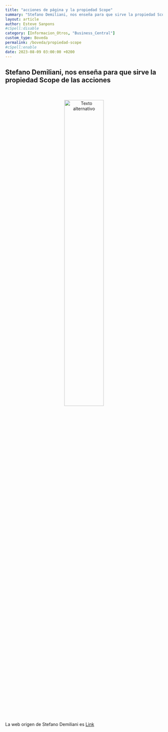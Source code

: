 ```yaml
---
title: "acciones de página y la propiedad Scope"
summary: "Stefano Demiliani, nos enseña para que sirve la propiedad Scope de las acciones"
layout: article
author: Esteve Sanpons
#cSpell:disable
category: [Informacion_Otros, "Business_Central"]
custom_type: Boveda
permalink: /boveda/propiedad-scope
#cSpell:enable
date: 2023-08-09 03:00:00 +0200
---
```


## Stefano Demiliani, nos enseña para que sirve la propiedad Scope de las acciones

<br>
<br>

<div align="center">
  <a href="https://demiliani.com/2023/07/18/dynamics-365-business-central-v23-page-actions-and-the-scope-property/">
    <img src="https://demiliani.files.wordpress.com/2021/08/d365bclogowhite.jpg" alt="Texto alternativo" width="50%" height="50%">
  </a>
</div>

<br>

La web origen de Stefano Demiliani es [Link](https://demiliani.com/)
